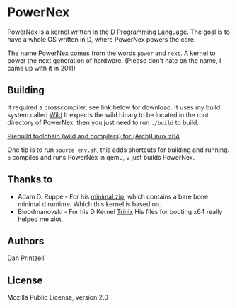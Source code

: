 PowerNex
========

PowerNex is a kernel written in the [D Programming Language](http://dlang.org/).
The goal is to have a whole OS written in D, where PowerNex powers the core.

The name PowerNex comes from the words `power` and `next`. A kernel to power the
next generation of hardware. (Please don't hate on the name, I came up with it
in 2011)

Building
--------
It required a crosscompiler, see link below for download.
It uses my build system called [Wild](https://github.com/Vild/Wild)
It expects the wild binary to be located in the root directory of PowerNex, then
you just need to run `./build` to build.

[Prebuild toolchain (wild and compilers) for (Arch)Linux x64](http://wild.tk/PowerNex-Env.tar.xz)

One tip is to run `source env.sh`, this adds shortcuts for building and running.
	`b` compiles and runs PowerNex in qemu, `v` just builds PowerNex.

Thanks to
---------
* Adam D. Ruppe - For his [minimal.zip](http://arsdnet.net/dcode/minimal.zip),
	which contains a bare bone minimal d runtime. Which this kernel is based on.
* Bloodmanovski - For his D Kernel [Trinix](https://github.com/Bloodmanovski/Trinix)
	His files for booting x64 really helped me alot.


Authors
-------
Dan Printzell

License
-------
Mozilla Public License, version 2.0
